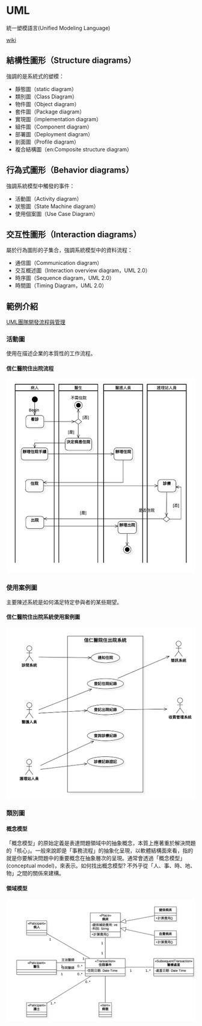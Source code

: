 # UML
統一塑模語言(Unified Modeling Language)

[wiki](https://zh.wikipedia.org/wiki/%E7%BB%9F%E4%B8%80%E5%BB%BA%E6%A8%A1%E8%AF%AD%E8%A8%80)

## 結構性圖形（Structure diagrams）
強調的是系統式的塑模：

* 靜態圖（static diagram）
* 類別圖（Class Diagram）
* 物件圖（Object diagram）
* 套件圖（Package diagram）
* 實現圖（implementation diagram）
* 組件圖（Component diagram）
* 部署圖（Deployment diagram）
* 剖面圖（Profile diagram）
* 複合結構圖（en:Composite structure diagram）

## 行為式圖形（Behavior diagrams）
強調系統模型中觸發的事件：

* 活動圖（Activity diagram）
* 狀態圖（State Machine diagram）
* 使用個案圖（Use Case Diagram）

## 交互性圖形（Interaction diagrams）
屬於行為圖形的子集合，強調系統模型中的資料流程：

* 通信圖（Communication diagram）
* 交互概述圖（Interaction overview diagram，UML 2.0）
* 時序圖（Sequence diagram，UML 2.0）
* 時間圖（Timing Diagram，UML 2.0）


## 範例介紹
[UML團隊開發流程與管理](http://www.books.com.tw/products/0010513353)

### 活動圖
使用在描述企業的本質性的工作流程。

#### 信仁醫院住出院流程
![信仁醫院住出院流程](images/信仁醫院住出院流程活動圖.png)


### 使用案例圖
主要陳述系統是如何滿足特定參與者的某些期望。

#### 信仁醫院住出院系統使用案例圖
![信仁醫院住出院系統](images/信仁醫院住出院系統使用案例圖.png)

### 類別圖

#### 概念模型
「概念模型」的原始定義是表達問題領域中的抽象概念，本質上應著重於解決問題的「核心」。一般來說即是「事務流程」的抽象化呈現，以軟體結構面來看，指的就是你要解決問題中的重要概念在抽象層次的呈現。通常會透過「概念模型」(conceptual model)，來表示。如何找出概念模型? 不外乎從「人、事、時、地、物」之間的關係來建構。


#### 領域模型
![信仁醫院住出院系統](images/信仁醫院住出院系統領域模型.png)